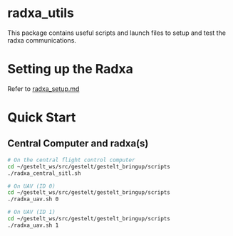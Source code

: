# radxa_utils
This package contains useful scripts and launch files to setup and test the radxa communications.

# Setting up the Radxa
Refer to [radxa_setup.md](./radxa_setup.md)

# Quick Start

## Central Computer and radxa(s)
```bash
# On the central flight control computer
cd ~/gestelt_ws/src/gestelt/gestelt_bringup/scripts
./radxa_central_sitl.sh 

# On UAV (ID 0)
cd ~/gestelt_ws/src/gestelt/gestelt_bringup/scripts
./radxa_uav.sh 0

# On UAV (ID 1)
cd ~/gestelt_ws/src/gestelt/gestelt_bringup/scripts
./radxa_uav.sh 1
```
